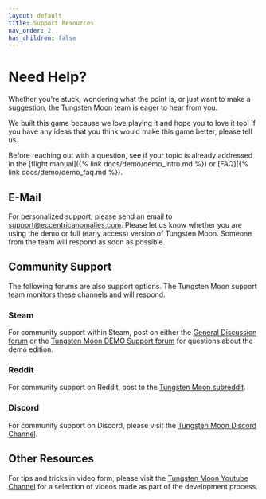 ```yaml
---
layout: default
title: Support Resources
nav_order: 2
has_children: false
---
```

# Need Help?
Whether you're stuck, wondering what the point is, or just want to make a suggestion, the Tungsten Moon team is eager to hear from you. 

We built this game because we love playing it and hope you to love it too! If you have any ideas that you think would make this game better, please tell us. 

Before reaching out with a question, see if your topic is already addressed in the [flight manual]({% link docs/demo/demo_intro.md %}) or [FAQ]({% link docs/demo/demo_faq.md %}).

## E-Mail
For personalized support, please send an email to support@eccentricanomalies.com. Please let us know whether you are using the demo or full (early access) version of Tungsten Moon. Someone from the team will respond as soon as possible.

## Community Support 
The following forums are also support options. The Tungsten Moon support team monitors these channels and will respond.

### Steam
For community support within Steam, post on either the [General Discussion forum](https://steamcommunity.com/app/3104900/discussions/0/) or the [Tungsten Moon DEMO Support forum](https://steamcommunity.com/app/3104900/discussions/1/) for questions about the demo edition.

### Reddit
For community support on Reddit, post to the [Tungsten Moon subreddit](https://www.reddit.com/r/tungstenmoon).

### Discord
For community support on Discord, please visit the [Tungsten Moon Discord Channel](https://discord.gg/H27Rtndf7H).

## Other Resources
For tips and tricks in video form, please visit the [Tungsten Moon Youtube Channel](https://www.youtube.com/@TungstenMoon) for a selection of videos made as part of the development process.